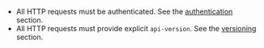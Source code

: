 - All HTTP requests must be authenticated. See the [authentication](../articles/azure-app-configuration/rest-api-authentication-index.md) section.
- All HTTP requests must provide explicit `api-version`. See the [versioning](../articles/azure-app-configuration/rest-api-versioning.md) section.